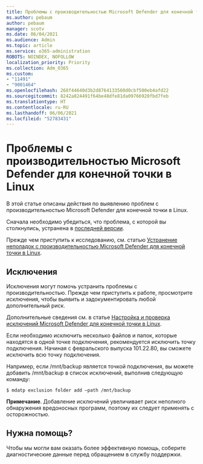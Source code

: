 ```yaml
---
title: Проблемы с производительностью Microsoft Defender для конечной точки в Linux
ms.author: pebaum
author: pebaum
manager: scotv
ms.date: 06/04/2021
ms.audience: Admin
ms.topic: article
ms.service: o365-administration
ROBOTS: NOINDEX, NOFOLLOW
localization_priority: Priority
ms.collection: Adm_O365
ms.custom:
- "11491"
- "9001464"
ms.openlocfilehash: 268f44640d3b2d8764133560d0cbf500eb4afd22
ms.sourcegitcommit: 8242a824491f64be48dfe81da09766920fbd7feb
ms.translationtype: HT
ms.contentlocale: ru-RU
ms.lasthandoff: 06/06/2021
ms.locfileid: "52783431"
---
```

# <a name="performance-issues-for-microsoft-defender-for-endpoint-on-linux"></a>Проблемы с производительностью Microsoft Defender для конечной точки в Linux

В этой статье описаны действия по выявлению проблем с производительностью Microsoft Defender для конечной точки в Linux.

Сначала необходимо убедиться, что проблема, с которой вы столкнулись, устранена в [последней версии](/microsoft-365/security/defender-endpoint/linux-whatsnew). 

Прежде чем приступить к исследованию, см. статью [Устранение неполадок с производительностью Microsoft Defender для конечной точки в Linux](/microsoft-365/security/defender-endpoint/linux-support-perf).

## <a name="exclusions"></a>Исключения

Исключения могут помочь устранить проблемы с производительностью. Прежде чем приступить к работе, просмотрите исключения, чтобы выявить и задокументировать любой дополнительный риск.

Дополнительные сведения см. в статье [Настройка и проверка исключений Microsoft Defender для конечной точки в Linux](/microsoft-365/security/defender-endpoint/linux-exclusions).

Если необходимо исключить несколько файлов и папок, которые находятся в одной точке подключения, рекомендуется исключить точку подключения. Начиная с февральского выпуска 101.22.80, вы сможете исключить всю точку подключения.

Например, если /mnt/backup является точкой подключения, вы можете добавить /mnt/backup в список исключений, выполнив следующую команду:

`$ mdatp exclusion folder add –path /mnt/backup`

**Примечание**. Добавление исключений увеличивает риск неполного обнаружения вредоносных программ, поэтому их следует применять с осторожностью.

## <a name="need-help"></a>Нужна помощь?

Чтобы мы могли вам оказать более эффективную помощь, соберите диагностические данные перед обращением в службу поддержки.
